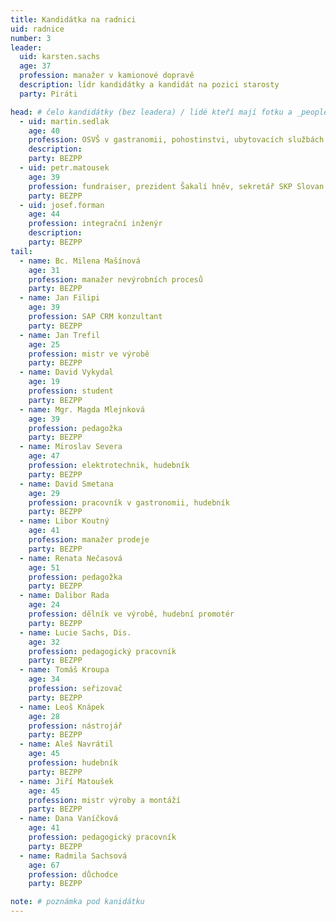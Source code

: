 ```yaml
---
title: Kandidátka na radnici
uid: radnice
number: 3
leader:
  uid: karsten.sachs
  age: 37
  profession: manažer v kamionové dopravě
  description: lídr kandidátky a kandidát na pozici starosty
  party: Piráti

head: # čelo kandidátky (bez leadera) / lidé kteří mají fotku a _people/jmeno.md
  - uid: martin.sedlak
    age: 40
    profession: OSVŠ v gastranomii, pohostinstvi, ubytovacích službách a pořádání kulturních akcí, hudebník
    description:
    party: BEZPP
  - uid: petr.matousek
    age: 39
    profession: fundraiser, prezident Šakalí hněv, sekretář SKP Slovan
    party: BEZPP
  - uid: josef.forman
    age: 44
    profession: integrační inženýr
    description: 
    party: BEZPP
tail:
  - name: Bc. Milena Mašínová
    age: 31
    profession: manažer nevýrobních procesů
    party: BEZPP
  - name: Jan Filipi
    age: 39
    profession: SAP CRM konzultant
    party: BEZPP
  - name: Jan Trefil
    age: 25
    profession: mistr ve výrobě
    party: BEZPP
  - name: David Vykydal
    age: 19
    profession: student
    party: BEZPP
  - name: Mgr. Magda Mlejnková
    age: 39
    profession: pedagožka
    party: BEZPP
  - name: Miroslav Severa
    age: 47
    profession: elektrotechnik, hudebník
    party: BEZPP
  - name: David Smetana
    age: 29
    profession: pracovník v gastronomii, hudebník
    party: BEZPP
  - name: Libor Koutný
    age: 41
    profession: manažer prodeje
    party: BEZPP
  - name: Renata Nečasová
    age: 51
    profession: pedagožka
    party: BEZPP
  - name: Dalibor Rada
    age: 24
    profession: dělník ve výrobě, hudební promotér
    party: BEZPP
  - name: Lucie Sachs, Dis.
    age: 32
    profession: pedagogický pracovník
    party: BEZPP
  - name: Tomáš Kroupa
    age: 34
    profession: seřizovač
    party: BEZPP
  - name: Leoš Knápek
    age: 28
    profession: nástrojář
    party: BEZPP
  - name: Aleš Navrátil
    age: 45
    profession: hudebník
    party: BEZPP
  - name: Jiří Matoušek 
    age: 45
    profession: mistr výroby a montáží
    party: BEZPP
  - name: Dana Vaníčková
    age: 41
    profession: pedagogický pracovník
    party: BEZPP
  - name: Radmila Sachsová
    age: 67
    profession: důchodce
    party: BEZPP

note: # poznámka pod kanidátku
---
```

